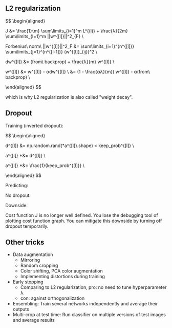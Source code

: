 ## L2 regularization

$$
\begin{aligned}

J &= \frac{1}{m} \sum\limits_{i=1}^m L^{(i)} + \frac{λ}{2m} \sum\limits_{l=1}^m ||w^{[l]}||^2_{F} \\

Forbenius\ norm\ ||w^{[l]}||^2_F &= \sum\limits_{i=1}^{n^{[l]}} \sum\limits_{j=1}^{n^{[l-1]}} (w^{[l]}_{ij})^2 \\

dw^{[l]} &= (from\ backprop) + \frac{λ}{m} w^{[l]} \\

w^{[l]}
&= w^{[l]} - αdw^{[l]} \\
&= (1 - \frac{αλ}{m}) w^{[l]} - α(from\ backprop) \\

\end{aligned}
$$

which is why L2 regularization is also called "weight decay".

## Dropout

Training (inverted dropout):

$$
\begin{aligned}

d^{[l]} &= np.random.rand(*a^{[l]}.shape) < keep\_prob^{[l]} \\

a^{[l]} *&= d^{[l]} \\

a^{[l]} *&= \frac{1}{keep\_prob^{[l]}} \\

\end{aligned}
$$

Predicting:

No dropout.

Downside:

Cost function J is no longer well defined. You lose the debugging tool of plotting cost function graph. You can mitigate this downside by turning off dropout temporarily.

## Other tricks

* Data augmentation
  * Mirroring
  * Random cropping
  * Color shifting, PCA color augmentation
  * Implementing distortions during training
* Early stopping
  * Comparing to L2 regularization, pro: no need to tune hyperparameter λ
  * con: against orthogonalization
* Ensembling: Train several networks independently and average their outputs
* Multi-crop at test time: Run classifier on multiple versions of test images and average results
